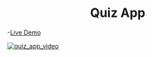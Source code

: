 <h1 align="center">Quiz App</h1>

-[Live Demo](https://alaashalaby.github.io/quiz-app/)




[![quiz_app_video](https://drive.google.com/file/d/1cORq36RIBY2i7jKDRE9XyQeSFOr_TkUo/view?usp=drive_link)](https://drive.google.com/file/d/1cORq36RIBY2i7jKDRE9XyQeSFOr_TkUo/view?usp=drive_link)

